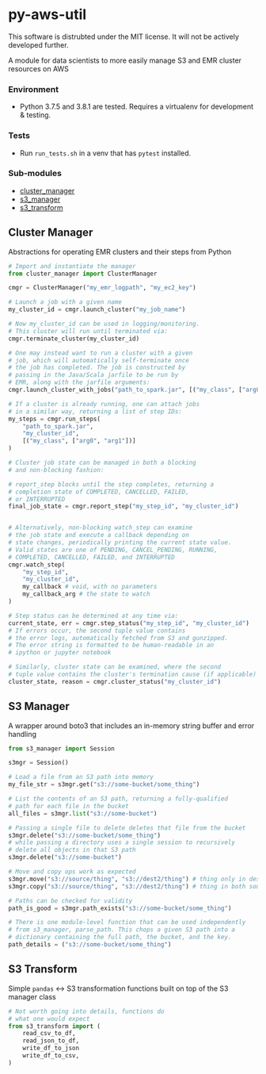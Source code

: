 # py-aws-util
This software is distrubted under the MIT license. It will not be actively developed further.

A module for data scientists to more easily manage S3 and EMR cluster resources on AWS

### Environment

- Python 3.7.5 and 3.8.1 are tested. Requires a virtualenv for development & testing.

### Tests

- Run `run_tests.sh` in a venv that has `pytest` installed.

### Sub-modules

- [cluster_manager](#cluster-manager)
- [s3_manager](#s3-manager)
- [s3_transform](#s3-transform)

## Cluster Manager

Abstractions for operating EMR clusters and their steps from Python

```py
# Import and instantiate the manager
from cluster_manager import ClusterManager

cmgr = ClusterManager("my_emr_logpath", "my_ec2_key")

# Launch a job with a given name
my_cluster_id = cmgr.launch_cluster("my_job_name")

# Now my_cluster_id can be used in logging/monitoring.
# This cluster will run until terminated via:
cmgr.terminate_cluster(my_cluster_id)

# One may instead want to run a cluster with a given
# job, which will automatically self-terminate once
# the job has completed. The job is constructed by
# passing in the Java/Scala jarfile to be run by
# EMR, along with the jarfile arguments:
cmgr.launch_cluster_with_jobs("path_to_spark.jar", [("my_class", ["arg0", "arg1"])])

# If a cluster is already running, one can attach jobs
# in a similar way, returning a list of step IDs:
my_steps = cmgr.run_steps(
    "path_to_spark.jar",
    "my_cluster_id",
    [("my_class", ["arg0", "arg1"])]
)

# Cluster job state can be managed in both a blocking
# and non-blocking fashion:

# report_step blocks until the step completes, returning a
# completion state of COMPLETED, CANCELLED, FAILED,
# or INTERRUPTED
final_job_state = cmgr.report_step("my_step_id", "my_cluster_id")


# Alternatively, non-blocking watch_step can examine
# the job state and execute a callback depending on
# state changes, periodically printing the current state value.
# Valid states are one of PENDING, CANCEL_PENDING, RUNNING,
# COMPLETED, CANCELLED, FAILED, and INTERRUPTED
cmgr.watch_step(
    "my_step_id",
    "my_cluster_id",
    my_callback # void, with no parameters
    my_callback_arg # the state to watch
)

# Step status can be determined at any time via:
current_state, err = cmgr.step_status("my_step_id", "my_cluster_id")
# If errors occur, the second tuple value contains
# the error logs, automatically fetched from S3 and gunzipped.
# The error string is formatted to be human-readable in an
# ipython or jupyter notebook

# Similarly, cluster state can be examined, where the second
# tuple value contains the cluster's termination cause (if applicable)
cluster_state, reason = cmgr.cluster_status("my_cluster_id")
```

## S3 Manager

A wrapper around boto3 that includes an in-memory string buffer and error handling

```py
from s3_manager import Session

s3mgr = Session()

# Load a file from an S3 path into memory
my_file_str = s3mgr.get("s3://some-bucket/some_thing")

# List the contents of an S3 path, returning a fully-qualified
# path for each file in the bucket
all_files = s3mgr.list("s3://some-bucket")

# Passing a single file to delete deletes that file from the bucket
s3mgr.delete("s3://some-bucket/some_thing")
# while passing a directory uses a single session to recursively
# delete all objects in that S3 path
s3mgr.delete("s3://some-bucket")

# Move and copy ops work as expected
s3mgr.move("s3://source/thing", "s3://dest2/thing") # thing only in dest
s3mgr.copy("s3://source/thing", "s3://dest2/thing") # thing in both source & dest

# Paths can be checked for validity
path_is_good = s3mgr.path_exists("s3://some-bucket/some_thing")

# There is one module-level function that can be used independently
# from s3_manager, parse_path. This chops a given S3 path into a
# dictionary containing the full path, the bucket, and the key.
path_details = ("s3://some-bucket/some_thing")
```

## S3 Transform

Simple `pandas` <-> S3 transformation functions built on top of the S3 manager class

```py
# Not worth going into details, functions do
# what one would expect
from s3_transform import (
    read_csv_to_df,    
    read_json_to_df,
    write_df_to_json
    write_df_to_csv,
)
```
